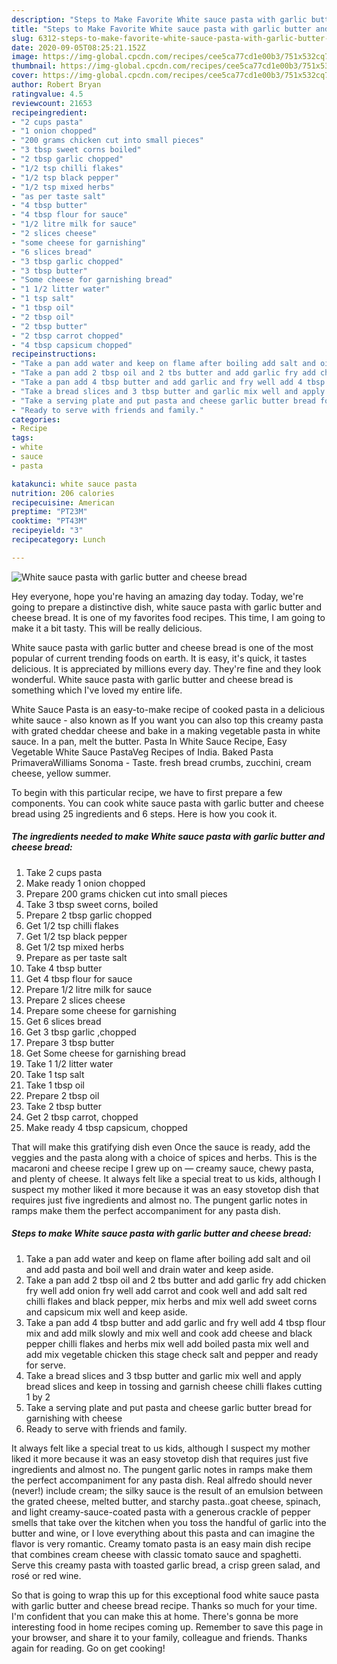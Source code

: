 ```yaml
---
description: "Steps to Make Favorite White sauce pasta with garlic butter and cheese bread"
title: "Steps to Make Favorite White sauce pasta with garlic butter and cheese bread"
slug: 6312-steps-to-make-favorite-white-sauce-pasta-with-garlic-butter-and-cheese-bread
date: 2020-09-05T08:25:21.152Z
image: https://img-global.cpcdn.com/recipes/cee5ca77cd1e00b3/751x532cq70/white-sauce-pasta-with-garlic-butter-and-cheese-bread-recipe-main-photo.jpg
thumbnail: https://img-global.cpcdn.com/recipes/cee5ca77cd1e00b3/751x532cq70/white-sauce-pasta-with-garlic-butter-and-cheese-bread-recipe-main-photo.jpg
cover: https://img-global.cpcdn.com/recipes/cee5ca77cd1e00b3/751x532cq70/white-sauce-pasta-with-garlic-butter-and-cheese-bread-recipe-main-photo.jpg
author: Robert Bryan
ratingvalue: 4.5
reviewcount: 21653
recipeingredient:
- "2 cups pasta"
- "1 onion chopped"
- "200 grams chicken cut into small pieces"
- "3 tbsp sweet corns boiled"
- "2 tbsp garlic chopped"
- "1/2 tsp chilli flakes"
- "1/2 tsp black pepper"
- "1/2 tsp mixed herbs"
- "as per taste salt"
- "4 tbsp butter"
- "4 tbsp flour for sauce"
- "1/2 litre milk for sauce"
- "2 slices cheese"
- "some cheese for garnishing"
- "6 slices bread"
- "3 tbsp garlic chopped"
- "3 tbsp butter"
- "Some cheese for garnishing bread"
- "1 1/2 litter water"
- "1 tsp salt"
- "1 tbsp oil"
- "2 tbsp oil"
- "2 tbsp butter"
- "2 tbsp carrot chopped"
- "4 tbsp capsicum chopped"
recipeinstructions:
- "Take a pan add water and keep on flame after boiling add salt and oil and add pasta and boil well and drain water and keep aside."
- "Take a pan add 2 tbsp oil and 2 tbs butter and add garlic fry add chicken fry well add onion fry well add carrot and cook well and add salt red chilli flakes and black pepper, mix herbs and mix well add sweet corns and capsicum mix well and keep aside."
- "Take a pan add 4 tbsp butter and add garlic and fry well add 4 tbsp flour mix and add milk slowly and mix well and cook add cheese and black pepper chilli flakes and herbs mix well add boiled pasta mix well and add mix vegetable chicken this stage check salt and pepper and ready for serve."
- "Take a bread slices and 3 tbsp butter and garlic mix well and apply bread slices and keep in tossing and garnish cheese chilli flakes cutting 1 by 2"
- "Take a serving plate and put pasta and cheese garlic butter bread for garnishing with cheese"
- "Ready to serve with friends and family."
categories:
- Recipe
tags:
- white
- sauce
- pasta

katakunci: white sauce pasta 
nutrition: 206 calories
recipecuisine: American
preptime: "PT23M"
cooktime: "PT43M"
recipeyield: "3"
recipecategory: Lunch

---
```



![White sauce pasta with garlic butter and cheese bread](https://img-global.cpcdn.com/recipes/cee5ca77cd1e00b3/751x532cq70/white-sauce-pasta-with-garlic-butter-and-cheese-bread-recipe-main-photo.jpg)

Hey everyone, hope you're having an amazing day today. Today, we're going to prepare a distinctive dish, white sauce pasta with garlic butter and cheese bread. It is one of my favorites food recipes. This time, I am going to make it a bit tasty. This will be really delicious.

White sauce pasta with garlic butter and cheese bread is one of the most popular of current trending foods on earth. It is easy, it's quick, it tastes delicious. It is appreciated by millions every day. They're fine and they look wonderful. White sauce pasta with garlic butter and cheese bread is something which I've loved my entire life.

White Sauce Pasta is an easy-to-make recipe of cooked pasta in a delicious white sauce - also known as If you want you can also top this creamy pasta with grated cheddar cheese and bake in a making vegetable pasta in white sauce. In a pan, melt the butter. Pasta In White Sauce Recipe, Easy Vegetable White Sauce PastaVeg Recipes of India. Baked Pasta PrimaveraWilliams Sonoma - Taste. fresh bread crumbs, zucchini, cream cheese, yellow summer.


To begin with this particular recipe, we have to first prepare a few components. You can cook white sauce pasta with garlic butter and cheese bread using 25 ingredients and 6 steps. Here is how you cook it.

<!--inarticleads1-->

##### The ingredients needed to make White sauce pasta with garlic butter and cheese bread:

1. Take 2 cups pasta
1. Make ready 1 onion chopped
1. Prepare 200 grams chicken cut into small pieces
1. Take 3 tbsp sweet corns, boiled
1. Prepare 2 tbsp garlic chopped
1. Get 1/2 tsp chilli flakes
1. Get 1/2 tsp black pepper
1. Get 1/2 tsp mixed herbs
1. Prepare as per taste salt
1. Take 4 tbsp butter
1. Get 4 tbsp flour for sauce
1. Prepare 1/2 litre milk for sauce
1. Prepare 2 slices cheese
1. Prepare some cheese for garnishing
1. Get 6 slices bread
1. Get 3 tbsp garlic ,chopped
1. Prepare 3 tbsp butter
1. Get Some cheese for garnishing bread
1. Take 1 1/2 litter water
1. Take 1 tsp salt
1. Take 1 tbsp oil
1. Prepare 2 tbsp oil
1. Take 2 tbsp butter
1. Get 2 tbsp carrot, chopped
1. Make ready 4 tbsp capsicum, chopped


That will make this gratifying dish even Once the sauce is ready, add the veggies and the pasta along with a choice of spices and herbs. This is the macaroni and cheese recipe I grew up on — creamy sauce, chewy pasta, and plenty of cheese. It always felt like a special treat to us kids, although I suspect my mother liked it more because it was an easy stovetop dish that requires just five ingredients and almost no. The pungent garlic notes in ramps make them the perfect accompaniment for any pasta dish. 

<!--inarticleads2-->

##### Steps to make White sauce pasta with garlic butter and cheese bread:

1. Take a pan add water and keep on flame after boiling add salt and oil and add pasta and boil well and drain water and keep aside.
1. Take a pan add 2 tbsp oil and 2 tbs butter and add garlic fry add chicken fry well add onion fry well add carrot and cook well and add salt red chilli flakes and black pepper, mix herbs and mix well add sweet corns and capsicum mix well and keep aside.
1. Take a pan add 4 tbsp butter and add garlic and fry well add 4 tbsp flour mix and add milk slowly and mix well and cook add cheese and black pepper chilli flakes and herbs mix well add boiled pasta mix well and add mix vegetable chicken this stage check salt and pepper and ready for serve.
1. Take a bread slices and 3 tbsp butter and garlic mix well and apply bread slices and keep in tossing and garnish cheese chilli flakes cutting 1 by 2
1. Take a serving plate and put pasta and cheese garlic butter bread for garnishing with cheese
1. Ready to serve with friends and family.


It always felt like a special treat to us kids, although I suspect my mother liked it more because it was an easy stovetop dish that requires just five ingredients and almost no. The pungent garlic notes in ramps make them the perfect accompaniment for any pasta dish. Real alfredo should never (never!) include cream; the silky sauce is the result of an emulsion between the grated cheese, melted butter, and starchy pasta..goat cheese, spinach, and light creamy-sauce-coated pasta with a generous crackle of pepper smells that take over the kitchen when you toss the handful of garlic into the butter and wine, or I love everything about this pasta and can imagine the flavor is very romantic. Creamy tomato pasta is an easy main dish recipe that combines cream cheese with classic tomato sauce and spaghetti. Serve this creamy pasta with toasted garlic bread, a crisp green salad, and rosé or red wine. 

So that is going to wrap this up for this exceptional food white sauce pasta with garlic butter and cheese bread recipe. Thanks so much for your time. I'm confident that you can make this at home. There's gonna be more interesting food in home recipes coming up. Remember to save this page in your browser, and share it to your family, colleague and friends. Thanks again for reading. Go on get cooking!
